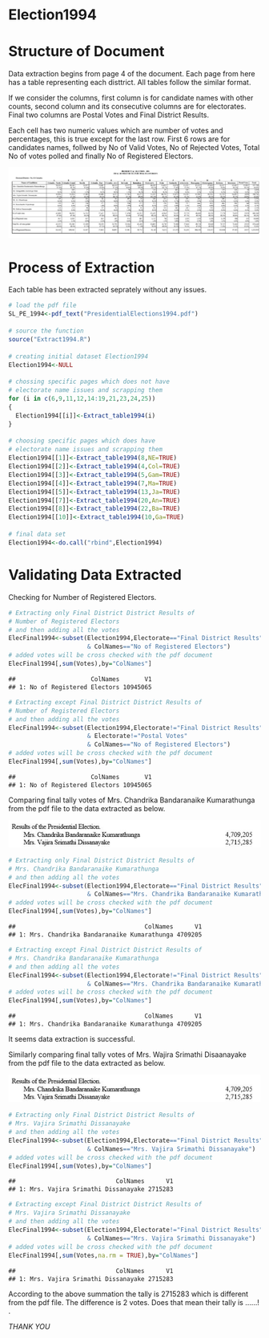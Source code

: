 Election1994
================

# Structure of Document

Data extraction begins from page 4 of the document. Each page from here
has a table representing each disttrict. All tables follow the similar
format.

If we consider the columns, first column is for candidate names with
other counts, second column and its consecutive columns are for
electorates. Final two columns are Postal Votes and Final District
Results.

Each cell has two numeric values which are number of votes and
percentages, this is true except for the last row. First 6 rows are for
candidates names, follwed by No of Valid Votes, No of Rejected Votes,
Total No of votes polled and finally No of Registered Electors.

![](Fig1.JPG)

# Process of Extraction

Each table has been extracted seprately without any issues.

``` r
# load the pdf file
SL_PE_1994<-pdf_text("PresidentialElections1994.pdf")

# source the function
source("Extract1994.R")

# creating initial dataset Election1994
Election1994<-NULL

# chossing specific pages which does not have
# electorate name issues and scrapping them
for (i in c(6,9,11,12,14:19,21,23,24,25)) 
{
  Election1994[[i]]<-Extract_table1994(i)
}

# choosing specific pages which does have 
# electorate name issues and scrapping them
Election1994[[1]]<-Extract_table1994(8,NE=TRUE)
Election1994[[2]]<-Extract_table1994(4,Col=TRUE)
Election1994[[3]]<-Extract_table1994(5,Gam=TRUE)
Election1994[[4]]<-Extract_table1994(7,Ma=TRUE)
Election1994[[5]]<-Extract_table1994(13,Ja=TRUE)
Election1994[[7]]<-Extract_table1994(20,An=TRUE)
Election1994[[8]]<-Extract_table1994(22,Ba=TRUE)
Election1994[[10]]<-Extract_table1994(10,Ga=TRUE)

# final data set
Election1994<-do.call("rbind",Election1994)
```

# Validating Data Extracted

Checking for Number of Registered Electors.

``` r
# Extracting only Final District District Results of 
# Number of Registered Electors
# and then adding all the votes 
ElecFinal1994<-subset(Election1994,Electorate=="Final District Results" 
                      & ColNames=="No of Registered Electors")
# added votes will be cross checked with the pdf document
ElecFinal1994[,sum(Votes),by="ColNames"]
```

    ##                     ColNames       V1
    ## 1: No of Registered Electors 10945065

``` r
# Extracting except Final District District Results of 
# Number of Registered Electors
# and then adding all the votes 
ElecFinal1994<-subset(Election1994,Electorate!="Final District Results" 
                      & Electorate!="Postal Votes"
                      & ColNames=="No of Registered Electors")
# added votes will be cross checked with the pdf document
ElecFinal1994[,sum(Votes),by="ColNames"]
```

    ##                     ColNames       V1
    ## 1: No of Registered Electors 10945065

Comparing final tally votes of Mrs. Chandrika Bandaranaike Kumarathunga
from the pdf file to the data extracted as below.

![](Fig2.JPG)

``` r
# Extracting only Final District District Results of 
# Mrs. Chandrika Bandaranaike Kumarathunga
# and then adding all the votes 
ElecFinal1994<-subset(Election1994,Electorate=="Final District Results" 
                      & ColNames=="Mrs. Chandrika Bandaranaike Kumarathunga")
# added votes will be cross checked with the pdf document
ElecFinal1994[,sum(Votes),by="ColNames"]
```

    ##                                    ColNames      V1
    ## 1: Mrs. Chandrika Bandaranaike Kumarathunga 4709205

``` r
# Extracting except Final District District Results of 
# Mrs. Chandrika Bandaranaike Kumarathunga
# and then adding all the votes 
ElecFinal1994<-subset(Election1994,Electorate!="Final District Results" 
                      & ColNames=="Mrs. Chandrika Bandaranaike Kumarathunga")
# added votes will be cross checked with the pdf document
ElecFinal1994[,sum(Votes),by="ColNames"]
```

    ##                                    ColNames      V1
    ## 1: Mrs. Chandrika Bandaranaike Kumarathunga 4709205

It seems data extraction is successful.

Similarly comparing final tally votes of Mrs. Wajira Srimathi
Disaanayake from the pdf file to the data extracted as below.

![](Fig2.JPG)

``` r
# Extracting only Final District District Results of 
# Mrs. Vajira Srimathi Dissanayake
# and then adding all the votes 
ElecFinal1994<-subset(Election1994,Electorate=="Final District Results" 
                      & ColNames=="Mrs. Vajira Srimathi Dissanayake")
# added votes will be cross checked with the pdf document
ElecFinal1994[,sum(Votes),by="ColNames"]
```

    ##                            ColNames      V1
    ## 1: Mrs. Vajira Srimathi Dissanayake 2715283

``` r
# Extracting except Final District District Results of 
# Mrs. Vajira Srimathi Dissanayake
# and then adding all the votes 
ElecFinal1994<-subset(Election1994,Electorate!="Final District Results" 
                      & ColNames=="Mrs. Vajira Srimathi Dissanayake")
# added votes will be cross checked with the pdf document
ElecFinal1994[,sum(Votes,na.rm = TRUE),by="ColNames"]
```

    ##                            ColNames      V1
    ## 1: Mrs. Vajira Srimathi Dissanayake 2715283

According to the above summation the tally is 2715283 which is different
from the pdf file. The difference is 2 votes. Does that mean their tally
is ……\! .

*THANK YOU*
